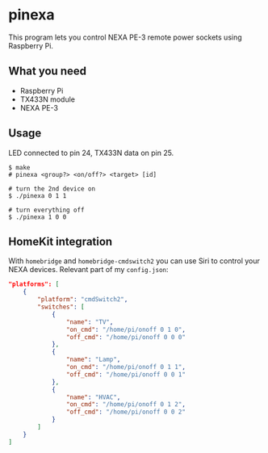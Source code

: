 # pinexa

This program lets you control NEXA PE-3 remote power sockets using Raspberry Pi.

## What you need

  * Raspberry Pi
  * TX433N module
  * NEXA PE-3

## Usage

LED connected to pin 24, TX433N data on pin 25.

````
$ make
# pinexa <group?> <on/off?> <target> [id]

# turn the 2nd device on
$ ./pinexa 0 1 1

# turn everything off
$ ./pinexa 1 0 0
````

## HomeKit integration

With `homebridge` and `homebridge-cmdswitch2` you can use Siri to control your NEXA devices. Relevant part of my `config.json`:

````json
"platforms": [
	{
		"platform": "cmdSwitch2",
		"switches": [
			{
				"name": "TV",
				"on_cmd": "/home/pi/onoff 0 1 0",
				"off_cmd": "/home/pi/onoff 0 0 0"
			},
			{
				"name": "Lamp",
				"on_cmd": "/home/pi/onoff 0 1 1",
				"off_cmd": "/home/pi/onoff 0 0 1"
			},
			{
				"name": "HVAC",
				"on_cmd": "/home/pi/onoff 0 1 2",
				"off_cmd": "/home/pi/onoff 0 0 2"
			}
		]
	}
]
````
